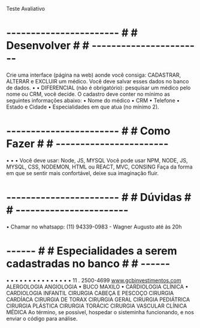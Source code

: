 Teste Avaliativo

# ----------------------- # # Desenvolver # # -----------------------

Crie uma interface (página na web) aonde você consiga:
CADASTRAR, ALTERAR e EXCLUIR um médico.
Você deve salvar esses dados no banco de dados.
•
•
DIFERENCIAL (não é obrigatório): pesquisar um médico pelo nome ou CRM, você decide.
O cadastro deve conter no mínimo as seguintes informações abaixo:
• Nome do médico
• CRM
• Telefone
• Estado e Cidade
• Especialidades em que atua (no mínimo 2).

# ----------------------- # # Como Fazer # # -----------------------

•
•
•
Você deve usar: Node, JS, MYSQL
Você pode usar NPM, NODE, JS, MYSQL, CSS, NODEMON, HTML ou REACT, MVC, CONSING
Faça da forma em que se sentir mais confortável, deixe sua imaginação fluir.

# ----------------------- # # Dúvidas # # -----------------------

•
Chamar no whatsapp: (11) 94339-0983 - Wagner Augusto até às 20h

# ------ # # Especialidades a serem cadastradas no banco # # ------

•
•
•
•
•
•
•
•
•
•
•
•
•
•
•
11 . 2500-4699
www.gcbinvestimentos.com
ALERGOLOGIA
ANGIOLOGIA
• BUCO MAXILO
• CARDIOLOGIA CLÍNICA
• CARDIOLOGIA INFANTIL
CIRURGIA CABEÇA E PESCOÇO
CIRURGIA CARDÍACA
CIRURGIA DE TORAX
CIRURGIA GERAL
CIRURGIA PEDIÁTRICA
CIRURGIA PLÁSTICA
CIRURGIA TORÁCIC
CIRURGIA VASCULAR
CLÍNICA MÉDICA
Ao término, se possível, hospedar o sisteminha funcionando, e nos enviar o código
para análise.
